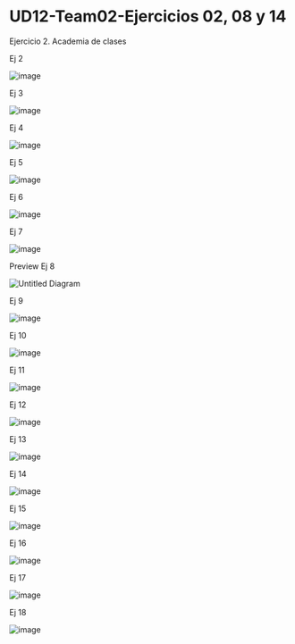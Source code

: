 # UD12-Team02-Ejercicios 02, 08 y 14
Ejercicio 2. Academia de clases 


Ej 2

![image](https://github.com/JagaScripts/UD12-Team02-Ejercicios-02-08-14/blob/master/Ejercicio2Academia_de_clases.jpg)

Ej 3 

![image](https://github.com/JagaScripts/UD12-Team02-Ejercicios-02-08-14/blob/master/Ex03-Provincias.PNG)

Ej 4

![image](https://github.com/JagaScripts/UD12-Team02-Ejercicios-02-08-14/blob/master/Ejercicio_4_Guerras.jpg)

Ej 5

![image](https://github.com/JagaScripts/UD12-Team02-Ejercicios-02-08-14/blob/master/ej5.jpg)

Ej 6

![image](https://github.com/JagaScripts/UD12-Team02-Ejercicios-02-08-14/blob/master/Ex06-Prestamos.PNG)

Ej 7

![image](https://github.com/JagaScripts/UD12-Team02-Ejercicios-02-08-14/blob/master/Ejercicio_7_Organigrama.jpg)

Preview Ej 8

![Untitled Diagram](https://user-images.githubusercontent.com/65864090/164624226-512f7854-9003-4b96-ae6d-92205ac47884.jpg)

Ej 9 

![image](https://github.com/JagaScripts/UD12-Team02-Ejercicios-02-08-14/blob/master/Ex09-PlatosPNG.PNG)

Ej 10

![image](https://github.com/JagaScripts/UD12-Team02-Ejercicios-02-08-14/blob/master/Ejercicio10Futbol.jpg)

Ej 11 

![image](https://github.com/JagaScripts/UD12-Team02-Ejercicios-02-08-14/blob/master/ej11.jpg)

Ej 12 

![image](https://github.com/JagaScripts/UD12-Team02-Ejercicios-02-08-14/blob/master/Ex12-Proyecctos.PNG)

Ej 13

![image](https://github.com/JagaScripts/UD12-Team02-Ejercicios-02-08-14/blob/master/Ejercicio13Empresadecomidas.jpg)

Ej 14 

![image](https://github.com/JagaScripts/UD12-Team02-Ejercicios-02-08-14/blob/master/Ejercicio02-14RedSocial.PNG)

Ej 15 

![image](https://github.com/JagaScripts/UD12-Team02-Ejercicios-02-08-14/blob/master/Ex15-Menus.PNG)

Ej 16

![image](https://github.com/JagaScripts/UD12-Team02-Ejercicios-02-08-14/blob/master/ej16.jpg)

Ej 17

![image](https://github.com/JagaScripts/UD12-Team02-Ejercicios-02-08-14/blob/master/Ej17.jpg)

Ej 18

![image](https://github.com/JagaScripts/UD12-Team02-Ejercicios-02-08-14/blob/master/ej18.jpg)


